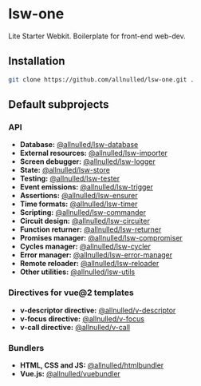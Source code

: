 # lsw-one

Lite Starter Webkit. Boilerplate for front-end web-dev.

## Installation

```sh
git clone https://github.com/allnulled/lsw-one.git .
```

## Default subprojects

### API

- **Database:** [@allnulled/lsw-database](https://github.com/allnulled/lsw-database)
- **External resources:** [@allnulled/lsw-importer](https://github.com/allnulled/lsw-importer)
- **Screen debugger:** [@allnulled/lsw-logger](https://github.com/allnulled/lsw-logger)
- **State:** [@allnulled/lsw-store](https://github.com/allnulled/lsw-store)
- **Testing:** [@allnulled/lsw-tester](https://github.com/allnulled/lsw-tester)
- **Event emissions:** [@allnulled/lsw-trigger](https://github.com/allnulled/lsw-trigger)
- **Assertions:** [@allnulled/lsw-ensurer](https://github.com/allnulled/lsw-ensurer)
- **Time formats:** [@allnulled/lsw-timer](https://github.com/allnulled/lsw-timer)
- **Scripting:** [@allnulled/lsw-commander](https://github.com/allnulled/lsw-commander)
- **Circuit design:** [@allnulled/lsw-circuiter](https://github.com/allnulled/lsw-circuiter)
- **Function returner:** [@allnulled/lsw-returner](https://github.com/allnulled/lsw-returner)
- **Promises manager:** [@allnulled/lsw-compromiser](https://github.com/allnulled/lsw-compromiser)
- **Cycles manager:** [@allnulled/lsw-cycler](https://github.com/allnulled/lsw-cycler)
- **Error manager:** [@allnulled/lsw-error-manager](https://github.com/allnulled/lsw-error-manager)
- **Remote reloader:** [@allnulled/lsw-reloader](https://github.com/allnulled/lsw-reloader)
- **Other utilities:** [@allnulled/lsw-utils](https://github.com/allnulled/lsw-utils)

### Directives for vue@2 templates

- **v-descriptor directive:** [@allnulled/v-descriptor](https://github.com/allnulled/v-descriptor)
- **v-focus directive:** [@allnulled/v-focus](https://github.com/allnulled/v-focus)
- **v-call directive:** [@allnulled/v-call](https://github.com/allnulled/v-call)

### Bundlers

- **HTML, CSS and JS:** [@allnulled/htmlbundler](https://github.com/allnulled/htmlbundler)
- **Vue.js:** [@allnulled/vuebundler](https://github.com/allnulled/vuebundler)

